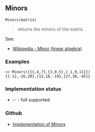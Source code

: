 ## Minors

```
Minors(matrix) 
```

> returns the minors of the matrix.
	
See:
* [Wikipedia - Minor (linear algebra)](https://en.wikipedia.org/wiki/Minor_(linear_algebra))
	
### Examples

```
>> Minors({{1,4,7},{3,0,5},{-1,9,11}})
{{-12,-16,20},{13,18,-19},{27,38,-45}}
```






### Implementation status

* &#x2705; - full supported

### Github

* [Implementation of Minors](https://github.com/axkr/symja_android_library/blob/master/symja_android_library/matheclipse-core/src/main/java/org/matheclipse/core/builtin/LinearAlgebra.java#L4071) 
